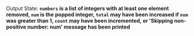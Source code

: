 Output State: **`numbers` is a list of integers with at least one element removed, `num` is the popped integer, `total` may have been increased if `num` was greater than 1, `count` may have been incremented, or 'Skipping non-positive number: num' message has been printed**